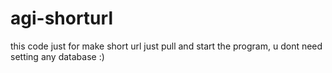 # agi-shorturl

this code just for make short url
just pull and start the program, u dont need setting any database :)

